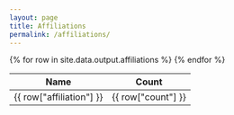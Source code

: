 ```yaml
---
layout: page
title: Affiliations
permalink: /affiliations/
---
```

<table id="affiliation-table">
<thead>
<tr>
<th>Name</th>
<th>Count</th>
</tr>
</thead>
<tbody>
{% for row in site.data.output.affiliations %}
<tr>
<td>{{ row["affiliation"] }}</td>
<td>{{ row["count"] }}</td>
</tr>
{% endfor %}
</tbody>
</table>

<script>
$(document).ready(function () {
  $("#affiliation-table").DataTable({
    "order": [[ 1, "desc" ], [0, "asc"]]
  });
});
</script>
